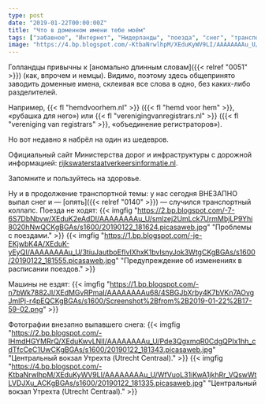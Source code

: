 ```yaml
---
type: post
date: "2019-01-22T00:00:00Z"
title: "Что в доменном имени тебе моём"
tags: ["забавное", "Интернет", "Нидерланды", "поезда", "снег", "транспорт"]
image: "https://4.bp.blogspot.com/-KtbaNrwlhpM/XEduKyWV9LI/AAAAAAAAu_U/WfVuoL31iKwA1jkhRr_VQswWtLVDJXu_ACKgBGAs/s1600/20190122_181335.picasaweb.jpg"
---
```


Голландцы привычны к [аномально длинным словам]({{< relref "0051" >}}) (как, впрочем и немцы). Видимо, поэтому здесь общепринято заводить доменные имена, склеивая все слова в одно, без каких-либо разделителей.

Например, {{< fl "hemdvoorhem.nl" >}} ({{< fl "hemd voor hem" >}}, «рубашка для него») или {{< fl "verenigingvanregistrars.nl" >}} ({{< fl "vereniging van registrars" >}}, «объединение регистраторов»).

Но вот недавно я набрёл на один из шедевров.

<!--more-->

Официальный сайт Министерства дорог и инфраструктуры с дорожной информацией: [rijkswaterstaatverkeersinformatie.nl](https://rijkswaterstaatverkeersinformatie.nl/).

Запомните и пользуйтесь на здоровье.

Ну и в продолжение транспортной темы: у нас сегодня ВНЕЗАПНО выпал снег и — [опять]({{< relref "0140" >}}) — случился транспортный коллапс. Поезда не ходят:
{{< imgfig "https://2.bp.blogspot.com/-7-6S7DbNbvw/XEduK2eAdDI/AAAAAAAAu_U/smlzej2UmLck7UrmMbjLP9Yhi8020hNwQCKgBGAs/s1600/20190122_181624.picasaweb.jpg" "Проблемы с поездами." >}}
{{< imgfig "https://1.bp.blogspot.com/-je-EKjwbK4A/XEduK-yEyQI/AAAAAAAAu_U/3tiuJautboEfIvIXhxK1bvIsnyJok3WtgCKgBGAs/s1600/20190122_181555.picasaweb.jpg" "Предупреждение об изменениях в расписании поездов." >}}

Машины не ездят:
{{< imgfig "https://1.bp.blogspot.com/-n7bWk7882JI/XEdMGvRPmaI/AAAAAAAAu68/4SBGJbXrby4K7bVKn7AOvgJmlPj-r4pEQCKgBGAs/s1600/Screenshot%2Bfrom%2B2019-01-22%2B17-59-02.png" >}}

Фотографии внезапно выпавшего снега:
{{< imgfig "https://2.bp.blogspot.com/-IHmdHGYMRrQ/XEduKwvLNlI/AAAAAAAAu_U/Pde3QgxmqR0CdgQPIx1hh_cdTfcCeC1UwCKgBGAs/s1600/20190122_181343.picasaweb.jpg" "Центральный вокзал Утрехта (Utrecht Centraal)." >}}
{{< imgfig "https://4.bp.blogspot.com/-KtbaNrwlhpM/XEduKyWV9LI/AAAAAAAAu_U/WfVuoL31iKwA1jkhRr_VQswWtLVDJXu_ACKgBGAs/s1600/20190122_181335.picasaweb.jpg" "Центральный вокзал Утрехта (Utrecht Centraal)." >}}
